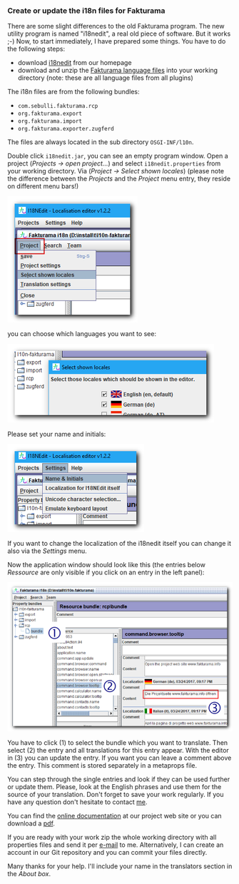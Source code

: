 ### Create or update the i18n files for Fakturama

There are some slight differences to the old Fakturama program.  The new utility program is named "i18nedit", a real old piece of software. But it works ;-) Now, to start immediately, I have prepared some things. You have to do the following steps:

* download [i18nedit](http://files.fakturama.info/dev/i18nedit.jar) from our homepage
* download and unzip the [Fakturama language files](http://files.fakturama.info/dev/current_i18n-fakturama.zip) into your working directory (note: these are all language files from all plugins)

The i18n files are from the following bundles:

* `com.sebulli.fakturama.rcp`
* `org.fakturama.export`
* `org.fakturama.import`
* `org.fakturama.exporter.zugferd`

The files are always located in the sub directory `OSGI-INF/l10n`.

Double click ``i18nedit.jar``, you can see an empty program window. Open a project (_Projects &rarr; open project&hellip;_) and select `i18nedit.properties` from your working directory. Via (_Project &rarr; Select shown locales_) (please note the difference between the _Projects_ and the _Project_ menu entry, they reside on different menu bars!)

![](images/i18nedit_select_locales.png)

you can choose which languages you want to see:

![](images/i18nedit_shown_locales.png)

Please set your name and initials:

![](images/i18nedit_setname.png)

If you want to change the localization of the i18nedit itself you can change it also via the _Settings_ menu.

Now the application window should look like this (the entries below _Ressource_ are only visible if you click on an entry in the left panel):

![](images/i18nedit_editor.png)

You have to click (1) to select the bundle which you want to translate. Then select (2) the entry and all translations for this entry appear. With the editor in (3) you can update the entry. If you want you can leave a comment above the entry. This comment is stored separately in a metaprops file.

You can step through the single entries and look if they can be used further or update them. Please, look at the English phrases and use them for the source of your translation. Don't forget to save your work regularly. If you have any question don't hesitate to contact [me](mailto:ralf.heydenreich@fakturama.info). 

You can find the [online documentation](http://files.fakturama.info/dev/i18nedit-help/onepagehtml) at our project web site or you can download a [pdf](http://files.fakturama.info/dev/I18NEdit.pdf). 

If you are ready with your work zip the whole working directory with all properties files and send it per [e-mail](mailto:ralf.heydenreich@fakturama.info) to me. Alternatively, I can create an account in our Git repository and you can commit your files directly.

Many thanks for your help. I'll include your name in the translators section in the _About box_.